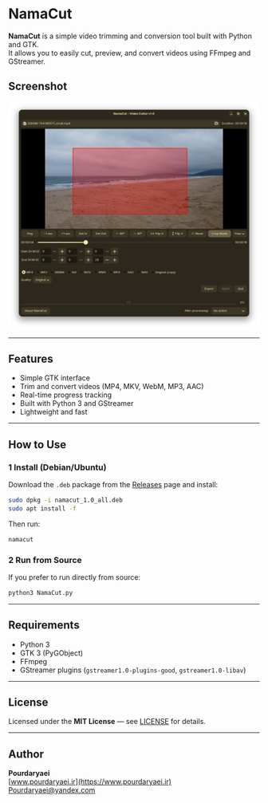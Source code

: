 #  NamaCut

**NamaCut** is a simple video trimming and conversion tool built with Python and GTK.  
It allows you to easily cut, preview, and convert videos using FFmpeg and GStreamer.

##  Screenshot

![NamaCut Screenshot](https://raw.githubusercontent.com/abdulhalim/NamaCut/refs/heads/main/Screenshot_NC.png)

---

##  Features
- Simple GTK interface   
- Trim and convert videos (MP4, MKV, WebM, MP3, AAC)  
- Real-time progress tracking  
- Built with Python 3 and GStreamer  
- Lightweight and fast 

---

##  How to Use

### 1 Install (Debian/Ubuntu)
Download the `.deb` package from the [Releases](https://github.com/abdulhalim/NamaCut/releases) page and install:

```bash
sudo dpkg -i namacut_1.0_all.deb
sudo apt install -f
```

Then run:
```bash
namacut
```

### 2 Run from Source
If you prefer to run directly from source:
```bash
python3 NamaCut.py
```

---

##  Requirements
- Python 3  
- GTK 3 (PyGObject)  
- FFmpeg  
- GStreamer plugins (`gstreamer1.0-plugins-good`, `gstreamer1.0-libav`)

---

##  License
Licensed under the **MIT License** — see [LICENSE](LICENSE) for details.

---

##  Author
**Pourdaryaei**  
 [www.pourdaryaei.ir](https://www.pourdaryaei.ir)  
 Pourdaryaei@yandex.com
